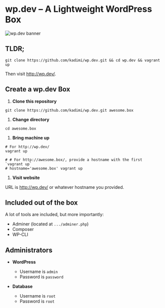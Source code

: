 # wp.dev – A Lightweight WordPress Box

![](https://cdn.rawgit.com/kadimi/wp.dev/master/banner.png "wp.dev banner")

## TLDR;

```shell
git clone https://github.com/kadimi/wp.dev.git && cd wp.dev && vagrant up
```
Then visit http://wp.dev/.

## Create a wp.dev Box

1. **Clone this repository**

  ```shell
  git clone https://github.com/kadimi/wp.dev.git awesome.box
  ```
1. **Change directory**

  ```shell
  cd awesome.box
  ```
1. **Bring machine up**

  ```shell
  # For http://wp.dev/
  vagrant up

  # # For http://awesome.box/, provide a hostname with the first `vagrant up`
  # hostname='awesome.box' vagrant up
  ```
1. **Visit website**

  URL is http://wp.dev/ or whatever hostname you provided.

## Included out of the box

A lot of tools are included, but more importantly:

- Adminer (located at `.../adminer.php`)
- Composer
- WP-CLI

## Administrators

- **WordPress**
  - Username is `admin`
  - Password is `password`
  
- **Database**
  - Username is `root`
  - Password is `root`
